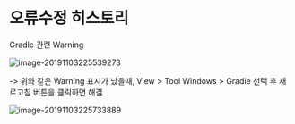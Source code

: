 # 오류수정 히스토리



Gradle 관련 Warning

![image-20191103225539273]()

-> 위와 같은 Warning 표시가 났을때, View > Tool Windows > Gradle 선택 후 새로고침 버튼을 클릭하면 해결

![image-20191103225733889]()

